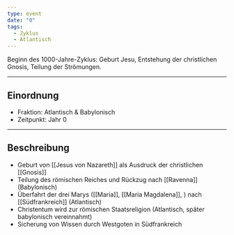 ```yaml
---
type: event
date: "0"
tags:
  - Zyklus
  - Atlantisch
---
```

Beginn des 1000-Jahre-Zyklus: Geburt Jesu, Entstehung der christlichen Gnosis, Teilung der Strömungen.

---
## Einordnung

- Fraktion: Atlantisch & Babylonisch
- Zeitpunkt: Jahr 0

---
## Beschreibung
- Geburt von [[Jesus von Nazareth]] als Ausdruck der christlichen [[Gnosis]]
- Teilung des römischen Reiches und Rückzug nach [[Ravenna]] (Babylonisch)
- Überfahrt der drei Marys ([[Maria]], [[Maria Magdalena]], ) nach [[Südfrankreich]] (Atlantisch)
- Christentum wird zur römischen Staatsreligion (Atlantisch, später babylonisch vereinnahmt)
- Sicherung von Wissen durch Westgoten in Südfrankreich
